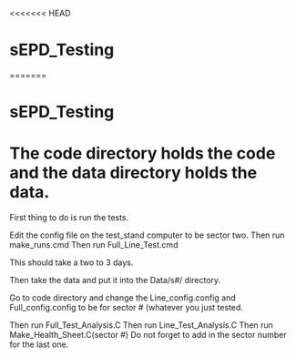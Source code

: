 <<<<<<< HEAD
# sEPD_Testing
=======
# sEPD_Testing

# The code directory holds the code and the data directory holds the data.

First thing to do is run the tests.

Edit the config file on the test_stand computer to be sector two.
Then run make_runs.cmd
Then run Full_Line_Test.cmd

This should take a two to 3 days.

Then take the data and put it into the Data/s#/ directory.

Go to code directory and change the Line_config.config and Full_config.config to be for sector # (whatever you just tested.

Then run Full_Test_Analysis.C
Then run Line_Test_Analysis.C
Then run Make_Health_Sheet.C(sector #)
Do not forget to add in the sector number for the last one.
